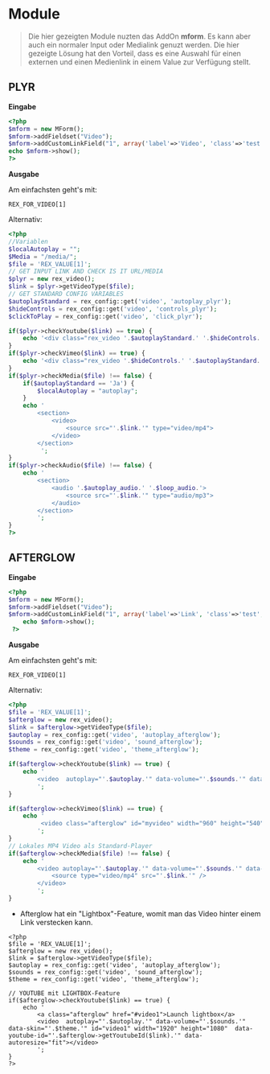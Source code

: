 # Module

> Die hier gezeigten Module nuzten das AddOn **mform**. Es kann aber auch ein normaler Input oder Medialink genuzt werden. Die hier gezeigte Lösung hat den Vorteil, dass es eine Auswahl für einen externen und einen Medienlink in einem Value zur Verfügung stellt. 


## PLYR

**Eingabe**
```php
<?php
$mform = new MForm();
$mform->addFieldset("Video");
$mform->addCustomLinkField("1", array('label'=>'Video', 'class'=>'test', 'data-tel'=>'disable', 'data-mailto'=>'disable', 'data-formlink'=>'disable', 'data-intern'=>'disable'));
echo $mform->show();
?>
```
**Ausgabe**

Am einfachsten geht's mit:

`REX_FOR_VIDEO[1]`

Alternativ:

```php
<?php
//Variablen
$localAutoplay = "";
$Media = "/media/";
$file = 'REX_VALUE[1]';
// GET INPUT LINK AND CHECK IS IT URL/MEDIA
$plyr = new rex_video();
$link = $plyr->getVideoType($file);
// GET STANDARD CONFIG VARIABLES
$autoplayStandard = rex_config::get('video', 'autoplay_plyr');
$hideControls = rex_config::get('video', 'controls_plyr');
$clickToPlay = rex_config::get('video', 'click_plyr');

if($plyr->checkYoutube($link) == true) {
    echo '<div class="rex_video '.$autoplayStandard.' '.$hideControls.' '.$clickToPlay.'" data-type="youtube"  data-video-id="'.$plyr->getYoutubeId($link).'"></div></br>';
}
if($plyr->checkVimeo($link) == true) {
    echo '<div class="rex_video '.$hideControls.' '.$autoplayStandard.' '.$clickToPlay.'" data-type="vimeo" data-video-id="'.$plyr->getVimeoId($link).'"></div></br>';
}
if($plyr->checkMedia($file) !== false) {
    if($autoplayStandard == 'Ja') {
        $localAutoplay = "autoplay";
    }
    echo '
    	<section>
			<video>
				<source src="'.$link.'" type="video/mp4">
			</video>
		</section>
		 ';
}
if($plyr->checkAudio($file) !== false) {
	echo '	
		<section>
			<audio '.$autoplay_audio.' '.$loop_audio.'>
				<source src="'.$link.'" type="audio/mp3">
			</audio>
		</section>
		';
}
?>
```

## AFTERGLOW



**Eingabe**
```php
<?php
$mform = new MForm();
$mform->addFieldset("Video");
$mform->addCustomLinkField("1", array('label'=>'Link', 'class'=>'test', 'data-tel'=>'disable', 'data-mailto'=>'disable', 'data-formlink'=>'disable', 'data-intern'=>'disable'));
    echo $mform->show();
 ?>
```
**Ausgabe**

Am einfachsten geht's mit:

`REX_FOR_VIDEO[1]`

Alternativ:
```php
<?php
$file = 'REX_VALUE[1]';
$afterglow = new rex_video();
$link = $afterglow->getVideoType($file);
$autoplay = rex_config::get('video', 'autoplay_afterglow');
$sounds = rex_config::get('video', 'sound_afterglow');
$theme = rex_config::get('video', 'theme_afterglow');

if($afterglow->checkYoutube($link) == true) {
    echo '
        <video  autoplay="'.$autoplay.'" data-volume="'.$sounds.'" data-skin="'.$theme.'" class="afterglow" id="video1" width="1920" height="1080"  data-youtube-id="'.$afterglow->getYoutubeId($link).'" data-autoresize="fit"></video>
        ';
}

if($afterglow->checkVimeo($link) == true) {
	echo '
		 <video class="afterglow" id="myvideo" width="960" height="540" data-vimeo-id="'.$afterglow->getVimeoId($link).'"></video>
		';
}
// Lokales MP4 Video als Standard-Player
if($afterglow->checkMedia($file) !== false) {
    echo '
        <video autoplay="'.$autoplay.'" data-volume="'.$sounds.'" data-skin="'.$theme.'" class="afterglow" id="myvideo" width="1080" height="720">
            <source type="video/mp4" src="'.$link.'" />
        </video>
        ';
}
```

* Afterglow hat ein "Lightbox"-Feature, womit man das Video hinter einem Link verstecken kann.
```
<?php
$file = 'REX_VALUE[1]';
$afterglow = new rex_video();
$link = $afterglow->getVideoType($file);
$autoplay = rex_config::get('video', 'autoplay_afterglow');
$sounds = rex_config::get('video', 'sound_afterglow');
$theme = rex_config::get('video', 'theme_afterglow');

// YOUTUBE mit LIGHTBOX-Feature 
if($afterglow->checkYoutube($link) == true) {
    echo '
    	<a class="afterglow" href="#video1">Launch lightbox</a>
        <video  autoplay="'.$autoplay.'" data-volume="'.$sounds.'" data-skin="'.$theme.'" id="video1" width="1920" height="1080"  data-youtube-id="'.$afterglow->getYoutubeId($link).'" data-autoresize="fit"></video>
        ';
}
?>
````